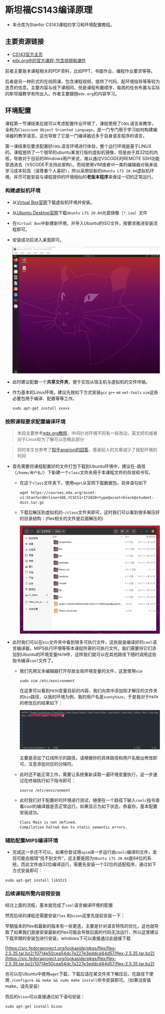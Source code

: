 # 斯坦福CS143编译原理
+ 本仓库为Stanfor CS143课程的学习和环境配置教程。

## 主要资源链接
+ [CS143官方主页](http://web.stanford.edu/class/cs143/)
+ [edx.org中的官方课程-包含视频和课件](https://learning.edx.org/course/course-v1:StanfordOnline+SOE.YCSCS1+2T2020/home)

前者主要是本课程相关的PDF资料，比如PPT，书面作业，编程作业要求等等。

后者是另一种形式的在线网课，包含课程视频，提供了代码、配环境指导等等较为连贯的信息。主要内容与线下课相同，但是课程布置顺序，每周的任务布置与实际的斯坦福教学有所出入。作者主要跟随`edx.org`的内容学习。

## 环境配置
课程第一节课结束后就可以考虑配置作业环境了，课程使用了`COOL`语言来教学，全称为`Classroom Object Oriented Language`，是一门专门用于学习如何构建编译器的教学语言。这也导致了它是一门编译器远多于自身语言程序的语言。

第一课结束后要求配置好`COOL`语言环境进行体验，整个运行环境是基于LINUX的。课程提供了一个很早的ubuntu某发行版的虚拟机镜像，但是由于其32位的内核，导致对于目前的Windows用户来说，难以通过VSCODE的REMOTE SSH功能穿透进去（VSCODE不支持此架构）。而纯使用VIM或者VI一类的编辑器对我来说学习成本较高（请尊重个人喜好），所以采用较新的`Ubuntu LTS 20.04`虚拟机环境，并尽可能安装与课程提供的环境相似的**老版本程序**来保证一切的正常运行。

### 构建虚拟机环境
- 从[Virtual Box官网](https://www.virtualbox.org/)下载虚拟机环境并安装。
- 从[Ubuntu Desktop官网](https://ubuntu.com/download/desktop)下载`Ubuntu LTS 20.04`光盘镜像（`*.iso`）文件
- 在`Virtual Box`中新建新环境，并导入Ubuntu的ISO文件，按要求推进安装流程即可。
- 安装成功后进入桌面即可。

    ![](images/ubuntu.png)

- 此时建议配置一个**共享文件夹**，便于实现从宿主机与虚拟机的文件传输。
- 作为基本的Linux环境，建议先按如下方式安装`gcc` `g++` `m4` `net-tools` `vim`这些必要包用于编译、配置等等工作。
  ```
  sudo apt-get install xxxxx
  ```
### 按照课程要求配置编译环境

> 本段主要参考[edx.org教程](https://courses.edx.org/courses/course-v1:StanfordOnline+SOE.YCSCS1+2T2020/6b750292e90d4950b895f621a5671b49/)，中间针对环境不同有一些改动，英文好的或者对于Linux较为了解可以忽略此部分

> 同时本文也参考了[知乎anarion的回答](https://zhuanlan.zhihu.com/p/226190284?utm_source=wechat_session)，感谢前人的文章减少了我配环境的时间
- 首先需要将课程配置好的文件打包下载到Ubuntu环境中，建议在`~`路径（`/home/用户名/`）下新建一个`class`文件夹用于本课程文件的存放和书写。
  - 在这个`class`文件夹下，使用`wget`从官网下载数据包，具体语句如下
    ```
    wget https://courses.edx.org/asset-v1:StanfordOnline+SOE.YCSCS1+1T2020+type@asset+block@student-dist.tar.gz
    ```
  - 下载后解压到虚拟机的`~/class`文件夹即可，这时我们可以看到很多解压好的目录结构：(flex相关的文件是后面解压的)
  
    ![](images/解压后.png)

- 此时我们可以在`bin`文件夹中看到很多可执行文件，这些就是编译好的`cool`语言编译器，MIPS执行环境等等本课程所需的可执行文件。我们需要将它们添加到Ubuntu的环境变量`PATH`中，这样我们就可以在其他路径下随时调用这些指令编译`cool`文件了。
  - 我们先用文本编辑器打开存放全局环境变量的文件，这里使用`vim`
    ```
    sudo vim /etc/environment
    ``` 
    在这里可以看到`PATH`变量目前的内容，我们向其中添加刚才解压的文件夹的`bin`路径，以我的环境为例，我的用户名是`sunnyhaze`，于是我对于`PATH`的修改后的结果如下：
    
    ![](images/path修改.png)
    
    主要是添加了红线所示的路径，请根据你的具体路径和用户名做出修改即可，注意添加对应的分隔符。

  - 此时还不能正常工作，需要让系统重新读取一遍环境变量执行，这一步通过在终端执行如下指令即可：
      ```
      source /etc/environment
      ```
  - 此时我们对于配置好的环境进行测试，随便在一个路径下输入`coolc`指令查看cool的编译器是否正常运行，如果显示为如下状态，恭喜你，基本配置安装成功。
    ```
    Class Main is not defined.
    Compilation halted due to static semantic errors.
    ```
### 辅助配置MIPS编译环境
- 完成这一步还不可以，如果你尝试用`spim`进一步运行由`coolc`编译的文件，发现可能会报错“找不到文件”，这主要是因为`Ubuntu LTS 20.04`是64位的系统，而此文件由32位编译运行，需要先安装一个32位的适配程序，通过如下方式安装即可：
```
sudo apt-get install lib32z1
```
### 后续课程所需内容预安装
经过上面的流程，基本就完成了`cool`语言编译环境的配置

然而后续的课程还需要安装`flex` 和`bison`这里先提前安装一下：

早期版本的flex和最新的版本有一些更迭，主要是针对语言特性的优化，这也就导致了如果我们直接安装最新的flex可能会导致后面的代码无法运行，所以这里建议下载早期的安装包进行安装，windows下可以直接通过此链接下载

[https://src.fedoraproject.org/lookaside/pkgs/flex/flex-2.5.35.tar.bz2/10714e50cea54dc7a227e3eddcd44d57/flex-2.5.35.tar.bz2](https://src.fedoraproject.org/lookaside/pkgs/flex/flex-2.5.35.tar.bz2/10714e50cea54dc7a227e3eddcd44d57/flex-2.5.35.tar.bz2)

也可以在Ubuntu中使用`wget`下载，下载后请在某文件夹下解压后，在路径下使用`./configure && make && sudo make install`命令安装即可。（如果没安装make，请先安装）


而后的`bison`可以直接通过如下语句安装：
```
sudo apt-get install bison
```